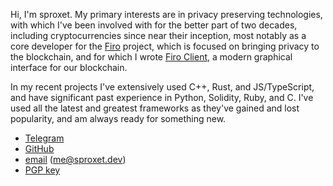 Hi, I'm sproxet. My primary interests are in privacy preserving technologies, with which I've been
involved with for the better part of two decades, including cryptocurrencies since near their inception,
most notably as a core developer for the [Firo](https://firo.org) project, which is focused on bringing
privacy to the blockchain, and for which I wrote [Firo Client](https://github.com/firoorg/firo-client),
a modern graphical interface for our blockchain.

In my recent projects I've extensively used C++, Rust, and JS/TypeScript, and have significant past
experience in Python, Solidity, Ruby, and C. I've used all the latest and greatest frameworks as they've
gained and lost popularity, and am always ready for something new.

- [Telegram](https://t.me/sproxet)
- [GitHub](https://github.com/sproxet)
- [email](mailto:me@sproxet.dev) (me@sproxet.dev)
- [PGP key](https://sproxet.dev/key.asc)
